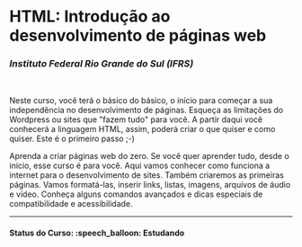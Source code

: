 

<h1>HTML: Introdução ao desenvolvimento de páginas web</h1>

<h3><i>Instituto Federal Rio Grande do Sul (IFRS)</i></h3>

<br>

<p>
Neste curso, você terá o básico do básico, o início para começar a sua independência no desenvolvimento de páginas. Esqueça as limitações do Wordpress ou sites que 
"fazem tudo" para você. A partir daqui você conhecerá a linguagem HTML, assim, poderá criar o que quiser e como quiser. Este é o primeiro passo ;-)

<br>

Aprenda a criar páginas web do zero. Se você quer aprender tudo, desde o início, esse curso é para você. Aqui vamos conhecer como funciona a internet para o desenvolvimento 
de sites. Também criaremos as primeiras páginas. Vamos formatá-las, inserir links, listas, imagens, arquivos de áudio e vídeo. Conheça alguns comandos avançados e dicas 
especiais de compatibilidade e acessibilidade.
</p>

<hr>

<h4><b>Status do Curso:</b> :speech_balloon: Estudando</h4>
